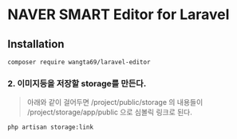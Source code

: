 # NAVER SMART Editor for Laravel




## Installation
```
composer require wangta69/laravel-editor
```


### 2. 이미지등을 저장할 storage를 만든다.
> 아래와 같이 걸어두면 /project/public/storage 의 내용들이  /project/storage/app/public 으로 심볼릭 링크로 된다.
```
php artisan storage:link
```